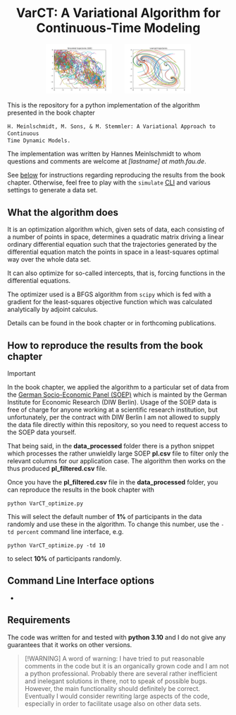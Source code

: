 <h1 align="center"">VarCT: A Variational Algorithm for Continuous-Time
Modeling</h1>

<p align="center">
  <img src="pics/interceptsNoLearn_SDE.png" alt="Randomly simulated SDE trajectories" width="30%"/>
  &nbsp;
  &nbsp;
  &nbsp;
  <img src="pics/interceptsNoLearn_result.png" alt="Learned trajectories" width="30%"/>
</p>

This is the repository for a python implementation of the algorithm presented
in the book chapter 
```
H. Meinlschmidt, M. Sons, & M. Stemmler: A Variational Approach to Continuous
Time Dynamic Models.
``` 
The implementation was written by Hannes
Meinlschmidt to whom questions and comments are welcome at *[lastname]
at math.fau.de*. 

See [below](#how-to-reproduce-the-results-from-the-book-chapter) for
instructions regarding reproducing the results from the book
chapter. Otherwise, feel free to play with the `simulate`
[CLI](#command-line-interface-options) and various settings to generate a data set. 

## What the algorithm does
It is an optimization
algorithm which, given sets of data, each
consisting of a number of points in space, determines a quadratic
matrix driving a linear ordinary differential equation such that the trajectories
generated by the differential equation match the points in space in a
least-squares optimal way over the whole data set. 

It can also optimize for
so-called intercepts, that is, forcing functions in the differential
equations. 

The optimizer used is a BFGS algorithm from `scipy` which is fed
with a gradient for the least-squares objective function which was calculated
analytically by adjoint calculus. 

Details can be found in the book chapter or in forthcoming publications.

## How to reproduce the results from the book chapter
> [!IMPORTANT]
> In the book chapter, we applied the algorithm to a particular set of data from
> the [German Socio-Economic Panel (SOEP)](https://www.diw.de/en/diw_01.c.615551.en/research_infrastructure__socio-economic_panel__soep.html)
> which is mainted by the German Institute for Economic Research (DIW
> Berlin). Usage of the SOEP data is free of charge for anyone working at a
> scientific research institution, but unfortunately, per the contract with DIW
> Berlin I am not allowed to supply the data file directly within this
> repository, so you need to request access to the SOEP data yourself. 

That being said, in the **data_processed** folder there is a python snippet
which processes the rather unwieldly large SOEP **pl.csv** file to filter only
the relevant columns for our application case. The algorithm then works on the
thus produced **pl_filtered.csv** file.

Once you have the **pl_filtered.csv** file in the **data_processed** folder, you can reproduce the
results in the book chapter with
```
python VarCT_optimize.py
```
This will select the default number of **1%** of participants in the data randomly and
use these in the algorithm. To change this number, use the `-td percent` command line
interface, e.g.
```
python VarCT_optimize.py -td 10
```
to select **10%** of participants randomly.

## Command Line Interface options

 * 

## Requirements
The code was written for and tested with **python 3.10** and I do not give any
guarantees that it works on other versions.
 
> [!WARNING] A word of warning: I have tried to put reasonable comments in the
> code but it is an organically grown code and I am not a python
> professional. Probably there are several rather inefficient and inelegant
> solutions in there, not to speak of possible bugs. However, the main
> functionality should definitely be correct. Eventually I would consider
> rewriting large aspects of the code, especially in order to facilitate usage also on other
> data sets.
